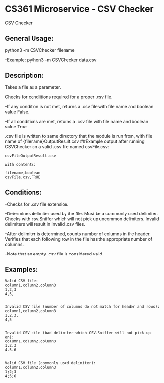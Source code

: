 # CS361 Microservice - CSV Checker
 CSV Checker

## General Usage:

python3 -m CSVChecker filename

-Example:
	python3 -m CSVChecker data.csv



## Description:

Takes a file as a parameter.

Checks for condiitions required for a proper .csv file.

-If any condition is not met, returns a .csv file with file name and boolean value False.

-If all conditions are met, returns a .csv file with file name and boolean value True.

.csv file is written to same directory that the module is run from, with file name of {filename}OutputResult.csv
##Example output after running CSVChecker on a valid .csv file named csvFile.csv:
```
csvFileOutputResult.csv

with contents:

filename,boolean
csvFile.csv,TRUE
```


## Conditions:

-Checks for .csv file extension.

-Determines delimiter used by the file. Must be a commonly used delimiter. Checks with csv.Sniffer which will not pick up
 uncommon delimiters. Invalid delimiters will result in invalid .csv files.

-After delimiter is determined, counts number of columns in the header. Verifies that each following row in the file has the appropriate
 number of columns.

-Note that an empty .csv file is considered valid.



## Examples:
	Valid CSV file:
	column1,column2,column3
	1,2,3
	4,5,


	Invalid CSV file (number of columns do not match for header and rows):
	column1,column2,column3
	1,2,3,
	4,5


	Invalid CSV file (bad delimiter which CSV.Sniffer will not pick up on):
	column1.column2.column3
	1.2.3
	4.5.6


	Valid CSV file (commonly used delimiter):
	column1;column2;column3
	1;2;3
	4;5;6
